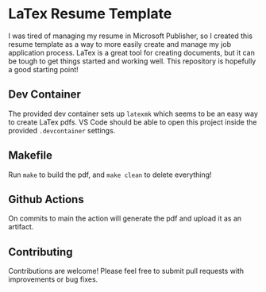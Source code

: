 # LaTex Resume Template

I was tired of managing my resume in Microsoft Publisher, so I created this resume template as a way to more easily create and manage my job application process.  LaTex is a great tool for creating documents, but it can be tough to get things started and working well.  This repository is hopefully a good starting point!

## Dev Container

The provided dev container sets up `latexmk` which seems to be an easy way to create LaTex pdfs.  VS Code should be able to open this project inside the provided `.devcontainer` settings.

## Makefile

Run `make` to build the pdf, and `make clean` to delete everything!

## Github Actions

On commits to main the action will generate the pdf and upload it as an artifact.

## Contributing

Contributions are welcome! Please feel free to submit pull requests with improvements or bug fixes.
